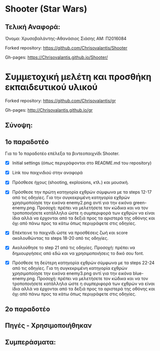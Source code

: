 #  Shooter (Star Wars)

  ## Τελική Αναφορά:

Όνομα: Χρυσοβαλάντης-Αθανάσιος Σιάσης AM: Π2016084

Forked repository: https://github.com/Chrisovalantis/Shooter

Gh-pages: https://Chrisovalantis.github.io/Shooter/

  # Συμμετοχική μελέτη και προσθήκη εκπαιδευτικού υλικού

Forked repository: https://github.com/Chrisovalantis/gr

Gh-pages: http://Chrisovalantis.github.io/gr


  ## Σύνοψη:

## 1o παραδοτέο
Για το 1ο παραδοτέο επέλεξα τα βιντεοπαιχνίδι Shooter.

 - [x] Initial settings (όπως περιγράφονται στο README.md του repository)
 
 - [x] Link του παιχνιδιού στην αναφορά
 
  - [x] Πρόσθεσε ήχους (shooting, explosions, κτλ.) και μουσική.
  
  - [x] Πρόσθεσε την πρώτη κατηγορία εχθρών σύμφωνα με τα steps 12-17 από τις οδηγίες. Για την συγκεκριμένη κατηγορία εχθρών χρησιμοποίησε την εικόνα enemy2.png αντί για την εικόνα green-enemy.png. Προσοχή: πρέπει να μελετήσετε τον κώδικα και να τον τροποποιήσετε κατάλληλα ώστε η συμπεριφορά των εχθρών να είναι ίδια αλλά να έρχονται από τα δεξιά προς τα αριστερά της οθόνης και όχι από πάνω προς τα κάτω όπως περιγράφετε στις οδηγίες.
  
 - [x] Επέκτεινε το παιχνίδι ώστε να προσθέσεις ζωή και score ακολουθώντας τα steps 18-20 από τις οδηγίες.
 
 - [x] Ακολούθησε το step 21 από τις οδηγίες. Προσοχή: πρέπει να δημιουργήσεις από εδώ και να χρησιμοποιήσεις το δικό σου font.
 
 - [x] Πρόσθεσε τη δεύτερη κατηγορία εχθρών σύμφωνα με τα steps 22-24 από τις οδηγίες. Για τη συγκεκριμένη κατηγορία εχθρών χρησιμοποίησε την εικόνα enemy3.png αντί για την εικόνα blue-enemy.png. Προσοχή: πρέπει να μελετήσετε τον κώδικα και να τον τροποποιήσετε κατάλληλα ώστε η συμπεριφορά των εχθρών να είναι ίδια αλλά να έρχονται από τα δεξιά προς τα αριστερά της οθόνης και όχι από πάνω προς τα κάτω όπως περιγράφετε στις οδηγίες.

## 2o παραδοτέο

## Πηγές - Χρησιμοποιήθηκαν

## Συμπεράσματα:
